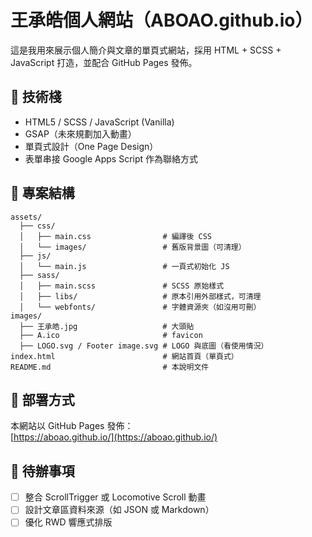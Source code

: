 # 王承皓個人網站（ABOAO.github.io）

這是我用來展示個人簡介與文章的單頁式網站，採用 HTML + SCSS + JavaScript 打造，並配合 GitHub Pages 發佈。

## 🔧 技術棧

- HTML5 / SCSS / JavaScript (Vanilla)
- GSAP（未來規劃加入動畫）
- 單頁式設計（One Page Design）
- 表單串接 Google Apps Script 作為聯絡方式

## 📁 專案結構

```
assets/
  ├── css/
  │   ├── main.css                # 編譯後 CSS
  │   └── images/                 # 舊版背景圖（可清理）
  ├── js/
  │   └── main.js                 # 一頁式初始化 JS
  ├── sass/
  │   ├── main.scss               # SCSS 原始樣式
  │   ├── libs/                   # 原本引用外部樣式，可清理
  │   └── webfonts/               # 字體資源夾（如沒用可刪）
images/
  ├── 王承皓.jpg                   # 大頭貼
  ├── A.ico                       # favicon
  ├── LOGO.svg / Footer image.svg # LOGO 與底圖（看使用情況）
index.html                        # 網站首頁（單頁式）
README.md                         # 本說明文件
```

## 🚀 部署方式

本網站以 GitHub Pages 發佈：  
[https://aboao.github.io/](https://aboao.github.io/)

## 📌 待辦事項

- [ ] 整合 ScrollTrigger 或 Locomotive Scroll 動畫
- [ ] 設計文章區資料來源（如 JSON 或 Markdown）
- [ ] 優化 RWD 響應式排版

